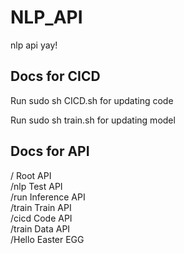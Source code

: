 # NLP_API
nlp api yay!

## Docs for CICD
Run sudo sh CICD.sh for updating code

Run sudo sh train.sh for updating model

## Docs for API

/ Root API\
/nlp Test API\
/run Inference API\
/train Train API\
/cicd Code API\
/train Data API\
/Hello Easter EGG

